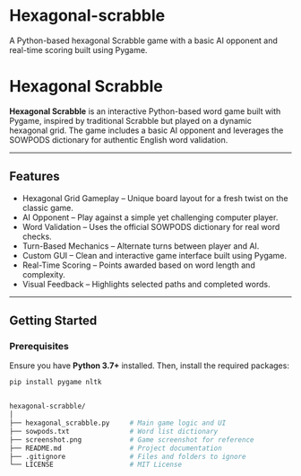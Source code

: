 # Hexagonal-scrabble
A Python-based hexagonal Scrabble game with a basic AI opponent and real-time scoring built using Pygame.
# Hexagonal Scrabble

**Hexagonal Scrabble** is an interactive Python-based word game built with Pygame, inspired by traditional Scrabble but played on a dynamic hexagonal grid. The game includes a basic AI opponent and leverages the SOWPODS dictionary for authentic English word validation.

---

## Features

- Hexagonal Grid Gameplay – Unique board layout for a fresh twist on the classic game.
- AI Opponent – Play against a simple yet challenging computer player.
- Word Validation – Uses the official SOWPODS dictionary for real word checks.
- Turn-Based Mechanics – Alternate turns between player and AI.
- Custom GUI – Clean and interactive game interface built using Pygame.
- Real-Time Scoring – Points awarded based on word length and complexity.
- Visual Feedback – Highlights selected paths and completed words.

---

## Getting Started

### Prerequisites

Ensure you have **Python 3.7+** installed. Then, install the required packages:

```bash
pip install pygame nltk


hexagonal-scrabble/
│
├── hexagonal_scrabble.py     # Main game logic and UI
├── sowpods.txt               # Word list dictionary
├── screenshot.png            # Game screenshot for reference
├── README.md                 # Project documentation
├── .gitignore                # Files and folders to ignore
└── LICENSE                   # MIT License
